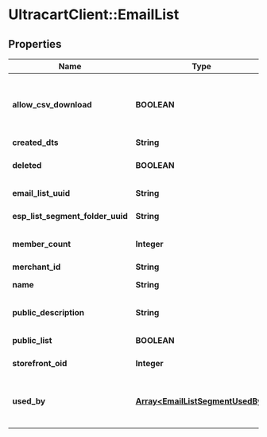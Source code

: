 # UltracartClient::EmailList

## Properties
Name | Type | Description | Notes
------------ | ------------- | ------------- | -------------
**allow_csv_download** | **BOOLEAN** | True if the current user has the rights to download this list. | [optional] 
**created_dts** | **String** | Created date | [optional] 
**deleted** | **BOOLEAN** | True if this campaign was deleted | [optional] 
**email_list_uuid** | **String** | Email list UUID | [optional] 
**esp_list_segment_folder_uuid** | **String** | List/Segment folder UUID | [optional] 
**member_count** | **Integer** | Count of members in this list | [optional] 
**merchant_id** | **String** | Merchant ID | [optional] 
**name** | **String** | Name of email list | [optional] 
**public_description** | **String** | Description of list shown to customer. | [optional] 
**public_list** | **BOOLEAN** | True if this list is public | [optional] 
**storefront_oid** | **Integer** | Storefront oid | [optional] 
**used_by** | [**Array&lt;EmailListSegmentUsedBy&gt;**](EmailListSegmentUsedBy.md) | Details on the flows or campaigns that use this list. | [optional] 


